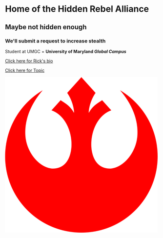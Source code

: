 # Home of the Hidden Rebel Alliance

## Maybe not hidden enough

### We'll submit a request to increase stealth

Student at UMGC = **University of Maryland *Global Campus***

[Click here for Rick's bio](yoohootoo.github.io/bio)

[Click here for Topic](yoohootoo.github.io/topic)

![Our Logo](Redstarbird.png)


